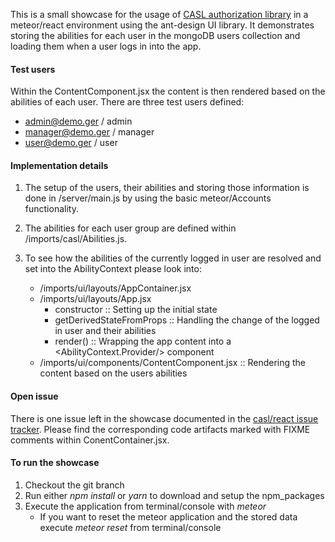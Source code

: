 This is a small showcase for the usage of [CASL authorization library](https://github.com/stalniy/casl) in a meteor/react environment using the ant-design UI library. It demonstrates storing the abilities for each user in the mongoDB users collection and loading them when a user logs in into the app.

#### Test users
Within the ContentComponent.jsx the content is then rendered based on the abilities of each user. There are three test users defined:
*  admin@demo.ger / admin
*  manager@demo.ger / manager
*  user@demo.ger / user

#### Implementation details
1) The setup of the users, their abilities and storing those information is done in /server/main.js by using the basic meteor/Accounts functionality.

2) The abilities for each user group are defined within /imports/casl/Abilities.js.

3) To see how the abilities of the currently logged in user are resolved and set into the AbilityContext please look into:
    *  /imports/ui/layouts/AppContainer.jsx
    *  /imports/ui/layouts/App.jsx
        *  constructor :: Setting up the initial state
        *  getDerivedStateFromProps :: Handling the change of the logged in user and their abilities
        *  render() :: Wrapping the app content into a <AbilityContext.Provider/> component
    *  /imports/ui/components/ContentComponent.jsx :: Rendering the content based on the users abilities

#### Open issue
There is one issue left in the showcase documented in the [casl/react issue tracker](https://github.com/stalniy/casl/issues/174#issuecomment-480197119). Please find the corresponding code artifacts marked with FIXME comments within ConentContainer.jsx.

#### To run the showcase
1) Checkout the git branch
2) Run either _npm install_ or _yarn_ to download and setup the npm_packages
3) Execute the application from terminal/console with _meteor_
    *  If you want to reset the meteor application and the stored data execute _meteor reset_ from terminal/console 